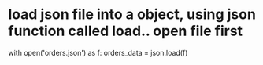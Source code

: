 
# load json file into a object, using json function called load.. open file first
with open('orders.json') as f:
    orders_data = json.load(f)

    